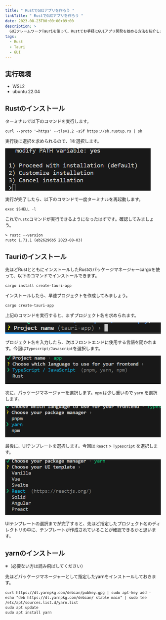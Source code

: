 ```yaml
---
title: " RustでGUIアプリを作ろう "
linkTitle: " RustでGUIアプリを作ろう "
date: 2023-08-23T00:00:00+09:00
description: >
  GUIフレームワークTauriを使って、Rustでお手軽にGUIアプリ開発を始める方法を紹介します。
tags:
  - Rust
  - Tauri
  - GUI
---
```


## 実行環境
- WSL2
- ubuntu 22.04

## Rustのインストール
ターミナルで以下のコマンドを実行します。
```
curl --proto '=https' --tlsv1.2 -sSf https://sh.rustup.rs | sh
```
実行後に選択を求められるので、1を選択します。

![Alt text](images/image1.png)

実行が完了したら、以下のコマンドで一度ターミナルを再起動します。
```
exec $SHELL -l
```

これで`rustc`コマンドが実行できるようになったはずです。確認してみましょう。
```
> rustc --version
rustc 1.71.1 (eb26296b5 2023-08-03)
```

## Tauriのインストール
先ほどRustとともにインストールしたRustのパッケージマネージャーcargoを使って、以下のコマンドでインストールできます。
```
cargo install create-tauri-app
```

インストールしたら、早速プロジェクトを作成してみましょう。
```
cargo create-tauri-app
```

上記のコマンドを実行すると、まずプロジェクト名を求められます。

![Alt text](images/image2.png)

プロジェクト名を入力したら、次はフロントエンドに使用する言語を聞かれます。今回は`Typescript/Javascript`を選択します。

![Alt text](images/image3.png)

次に、パッケージマネージャーを選択します。`npm` は少し重いので `yarn` を選択します。

![Alt text](images/image4.png)

最後に、UIテンプレートを選択します。今回は `React` > `Typescript` を選択します。

![Alt text](images/image5.png)

UIテンプレートの選択までが完了すると、先ほど指定したプロジェクト名のディレクトリの中に、テンプレートが作成されていることが確認できるかと思います。

## yarnのインストール
※（必要ない方は読み飛ばしてください）  

先ほどパッケージマネージャーとして指定したyarnをインストールしておきます。
```
curl https://dl.yarnpkg.com/debian/pubkey.gpg | sudo apt-key add -
echo "deb https://dl.yarnpkg.com/debian/ stable main" | sudo tee /etc/apt/sources.list.d/yarn.list
sudo apt update
sudo apt install yarn
```

